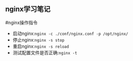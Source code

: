 nginx学习笔记
--------------------------------


#nginx操作指令

* 启动nginx:`nginx -c ./conf/nginx.conf -p /opt/nginx/`
* 停止nginx:`nginx -s stop`
* 重启nginx:`nginx -s reload`
* 测试配置文件是否正确:`nginx -t`